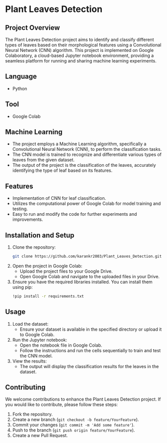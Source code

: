 # Plant Leaves Detection

## Project Overview
The Plant Leaves Detection project aims to identify and classify different types of leaves based on their morphological features using a Convolutional Neural Network (CNN) algorithm. This project is implemented on Google Colaboratory, a cloud-based Jupyter notebook environment, providing a seamless platform for running and sharing machine learning experiments.

## Language
- Python

## Tool
- Google Colab

## Machine Learning
- The project employs a Machine Learning algorithm, specifically a Convolutional Neural Network (CNN), to perform the classification tasks.
- The CNN model is trained to recognize and differentiate various types of leaves from the given dataset.
- The output of the project is the classification of the leaves, accurately identifying the type of leaf based on its features.

## Features
- Implementation of CNN for leaf classification.
- Utilizes the computational power of Google Colab for model training and testing.
- Easy to run and modify the code for further experiments and improvements.

## Installation and Setup
1. Clone the repository:
    ```sh
    git clone https://github.com/karankr2003/Plant_Leaves_Detection.git
    ```
2. Open the project in Google Colab:
    - Upload the project files to your Google Drive.
    - Open Google Colab and navigate to the uploaded files in your Drive.
3. Ensure you have the required libraries installed. You can install them using pip:
    ```sh
    !pip install -r requirements.txt
    ```

## Usage
1. Load the dataset:
    - Ensure your dataset is available in the specified directory or upload it to Google Colab.
2. Run the Jupyter notebook:
    - Open the notebook file in Google Colab.
    - Follow the instructions and run the cells sequentially to train and test the CNN model.
3. View the results:
    - The output will display the classification results for the leaves in the dataset.

## Contributing
We welcome contributions to enhance the Plant Leaves Detection project. If you would like to contribute, please follow these steps:
1. Fork the repository.
2. Create a new branch (`git checkout -b feature/YourFeature`).
3. Commit your changes (`git commit -m 'Add some feature'`).
4. Push to the branch (`git push origin feature/YourFeature`).
5. Create a new Pull Request.

